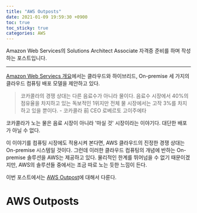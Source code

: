 ```yaml
---
title: "AWS Outposts"
date: 2021-01-09 19:59:30 +0900
toc: true
toc_sticky: true
categories: AWS
---
```


Amazon Web Services의 Solutions Architect Associate 자격증 준비를 하며 작성하는 포스트입니다.

*****

[Amazon Web Serviecs 개요](https://d1.awsstatic.com/International/ko_KR/whitepapers/aws-overview.pdf)에서는 
클라우드와 하이브리드, On-premise 세 가지의 클라우드 컴퓨팅 배포 모델을 제안하고 있다.

> 코카콜라의 경쟁 상대는 다른 음료수가 아니라 물이다. 음료수 시장에서 40%의 점유율을 차지하고 있는 독보적인 1위지만 
  전체 물 시장에서는 고작 3%를 차지하고 있을 뿐이다. - 코카콜라 前 CEO 로베르토 고이주에타

코카콜라가 노는 물은 음료 시장이 아니라 '마실 것' 시장이라는 이야기다. 대단한 배포가 아닐 수 없다. 

이 이야기를 컴퓨팅 시장에도 적용시켜 본다면, AWS 클라우드의 진정한 경쟁 상대는 On-premise 시스템일 것이다. 
그런데 이러한 클라우드 컴퓨팅의 개념에 반하는 On-premise 솔루션을 AWS는 제공하고 있다. 
물리적인 한계를 뛰어넘을 수 없기 때문이겠지만, AWS의 솔루션들 중에서는 조금 따로 노는 듯한 느낌이 든다.

이번 포스트에서는 [AWS Outpost](https://aws.amazon.com/outposts/)에 대해서 다룬다.

# AWS Outposts

